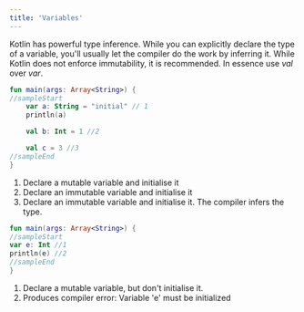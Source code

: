 ```yaml
--- 
title: 'Variables'
---
```

Kotlin has powerful type inference. While you can explicitly declare the type of a variable, you'll usually let the
compiler do the work by inferring it. While Kotlin does not enforce immutability, it is recommended. In essence use *val* over *var*.

<div class="sample" markdown="1">

```kotlin
fun main(args: Array<String>) {
//sampleStart
    var a: String = "initial" // 1
    println(a)

    val b: Int = 1 //2

    val c = 3 //3
//sampleEnd
}
```

</div>

1. Declare a mutable variable and initialise it
2. Declare an immutable variable and initialise it
3. Declare an immutable variable and initialise it. The compiler infers the type.

<div class="sample" markdown="1">

```kotlin
fun main(args: Array<String>) {
//sampleStart
var e: Int //1
println(e) //2
//sampleEnd
}
```

</div>

1. Declare a mutable variable, but don't initialise it.
2. Produces compiler error: Variable 'e' must be initialized
